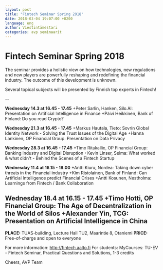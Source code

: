 ```yaml
---
layout: post
title: "Fintech Seminar Spring 2018"
date: 2018-03-04 19:07:00 +0200
language: eng
author: Viestintämestari
categories: avp seminaarit
---
```

# Fintech Seminar Spring 2018

The seminar provides a holistic view on how technologies, new regulations and new players are powerfully reshaping and redefining the financial industry. The outcome of this development is unknown.

Several topical subjects will be presented by
Finnish top experts in Fintech!

--

**Wednesday 14.3  at 16.45 - 17.45**
+Peter Sarlin, Hanken, Silo.Al: Presentation on Artificial Intelligence in Finance
+Päivi Heikkinen, Bank of Finland: Do you read Crypto?

**Wednesday 21.3 at 16.45 - 17.45**
+Markus Hautala, Tieto: Sovrin Global Identity Network - Solving the Trust Issues of the Digital Age
+Hanna Lankinen, OP Financial Group: Presentation on Data Privacy

**Wednesday 28.3 at 16.45 - 17.45**
+Timo Ritakallio, OP Financial Group: Banking Industry and Digital Disruption
+Kevin Linser, Selma: What worked & what didn't - Behind the Scenes of a Fintech Startup

**Wednesday 11.4 at 16.15 - 18.00**
+Antti Kiuru, Nordea: Taking down cyber threats in the Financial industry
+Kim Ristolainen, Bank of Finland: Can Artificial Intelligence predict Financial Crises
+Antti Kosunen, Nestholma: Learnings from Fintech / Bank Collaboration

**Wednesday 18.4 at 16.15 - 17.45**
+Timo Hotti, OP Financial Group: The Age of Decentralization in the World of Silos
+Alexander Yin, TCG: Presentation on Artificial Intelligence in China
--

**PLACE:** TUAS-building, Lecture Hall TU2, Maarintie 8, Otaniemi
**PRICE:** Free-of-charge and open to everyone

For more information: <http://fintech.aalto.fi>
For students: MyCourses: TU-EV - Fintech Seminar, Practical Questions and Solutions, 1-3 credits

Cheers,
AVP Team